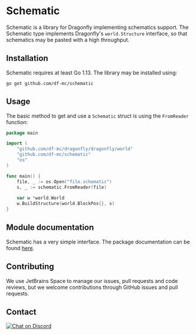# Schematic
Schematic is a library for Dragonfly implementing schematics support. The Schematic type implements
Dragonfly's `world.Structure` interface, so that schematics may be pasted with a high throughput.

## Installation
Schematic requires at least Go 1.13. The library may be installed using:
```
go get github.com/df-mc/schematic
```

## Usage
The basic method to get and use a `Schematic` struct is using the `FromReader` function:
```go
package main

import (
	"github.com/df-mc/dragonfly/dragonfly/world"
    "github.com/df-mc/schematic"
	"os"
)

func main() {
	file, _ := os.Open("file.schematic")
	s, _ := schematic.FromReader(file)
	
	var w *world.World
	w.BuildStructure(world.BlockPos{}, s)
}
```

## Module documentation
Schematic has a very simple interface. The package documentation can be found 
[here](https://pkg.go.dev/github.com/df-mc/schematic?tab=overview).

## Contributing
We use JetBrains Space to manage our issues, pull requests and code reviews, but we welcome contributions
through GitHub issues and pull requests.

## Contact
[![Chat on Discord](https://img.shields.io/badge/Chat-On%20Discord-738BD7.svg?style=for-the-badge)](https://discord.gg/evzQR4R)